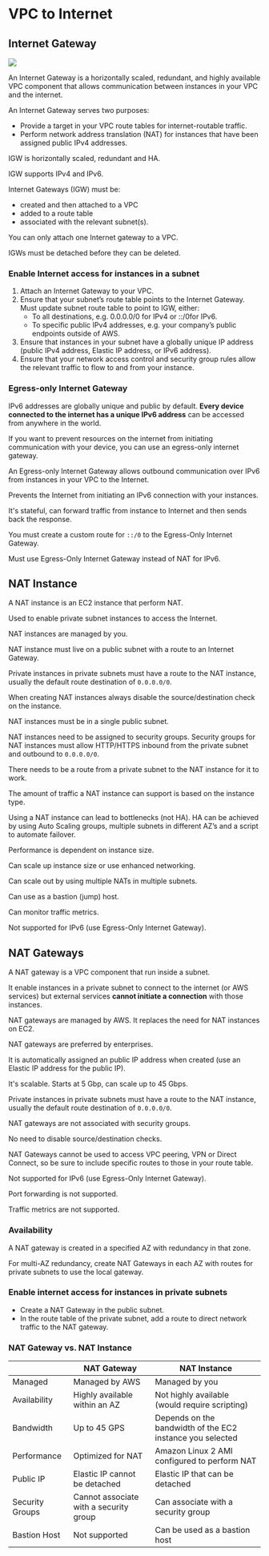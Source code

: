 # VPC to Internet

## Internet Gateway

![](https://www.learnaws.org/assets/img/public-private-subnet/public-subnet.png)

An Internet Gateway is a horizontally scaled, redundant, and highly available VPC component that allows communication between instances in your VPC and the internet.

An Internet Gateway serves two purposes:
- Provide a target in your VPC route tables for internet-routable traffic.
- Perform network address translation (NAT) for instances that have been assigned public IPv4 addresses.

IGW is horizontally scaled, redundant and HA.

IGW supports IPv4 and IPv6.

Internet Gateways (IGW) must be:
- created and then attached to a VPC
- added to a route table
- associated with the relevant subnet(s).

You can only attach one Internet gateway to a VPC.

IGWs must be detached before they can be deleted.

### Enable Internet access for instances in a subnet

1. Attach an Internet Gateway to your VPC.
2. Ensure that your subnet’s route table points to the Internet Gateway. Must update subnet route table to point to IGW, either:
   - To all destinations, e.g. 0.0.0.0/0 for IPv4 or ::/0for IPv6.
   - To specific public IPv4 addresses, e.g. your company’s public endpoints outside of AWS.
3. Ensure that instances in your subnet have a globally unique IP address (public IPv4 address, Elastic IP address, or IPv6 address).
4. Ensure that your network access control and security group rules allow the relevant traffic to flow to and from your instance.


### Egress-only Internet Gateway

IPv6 addresses are globally unique and public by default. **Every device connected to the internet has a unique IPv6 address** can be accessed from anywhere in the world.

If you want to prevent resources on the internet from initiating communication with your device, you can use an egress-only internet gateway.

An Egress-only Internet Gateway allows outbound communication over IPv6 from instances in your VPC to the Internet.

Prevents the Internet from initiating an IPv6 connection with your instances.

It's stateful, can forward traffic from instance to Internet and then sends back the response.

You must create a custom route for `::/0` to the Egress-Only Internet Gateway.

Must use Egress-Only Internet Gateway instead of NAT for IPv6.


## NAT Instance

A NAT instance is an EC2 instance that perform NAT.

Used to enable private subnet instances to access the Internet.

NAT instances are managed by you.

NAT instance must live on a public subnet with a route to an Internet Gateway.

Private instances in private subnets must have a route to the NAT instance, usually the default route destination of `0.0.0.0/0`.

When creating NAT instances always disable the source/destination check on the instance.

NAT instances must be in a single public subnet.

NAT instances need to be assigned to security groups. Security groups for NAT instances must allow HTTP/HTTPS inbound from the private subnet and outbound to `0.0.0.0/0`.

There needs to be a route from a private subnet to the NAT instance for it to work.

The amount of traffic a NAT instance can support is based on the instance type.

Using a NAT instance can lead to bottlenecks (not HA). HA can be achieved by using Auto Scaling groups, multiple subnets in different AZ’s and a script to automate failover.

Performance is dependent on instance size.

Can scale up instance size or use enhanced networking.

Can scale out by using multiple NATs in multiple subnets.

Can use as a bastion (jump) host.

Can monitor traffic metrics.

Not supported for IPv6 (use Egress-Only Internet Gateway).


## NAT Gateways

A NAT gateway is a VPC component that run inside a subnet.

It enable instances in a private subnet to connect to the internet (or AWS services) but external services **cannot initiate a connection** with those instances.

NAT gateways are managed by AWS. It replaces the need for NAT instances on EC2.

NAT gateways are preferred by enterprises.

It is automatically assigned an public IP address when created (use an Elastic IP address for the public IP).

It's scalable. Starts at 5 Gbp, can scale up to 45 Gbps.

Private instances in private subnets must have a route to the NAT instance, usually the default route destination of `0.0.0.0/0`.

NAT gateways are not associated with security groups.

No need to disable source/destination checks.

NAT Gateways cannot be used to access VPC peering, VPN or Direct Connect, so be sure to include specific routes to those in your route table.

Not supported for IPv6 (use Egress-Only Internet Gateway).

Port forwarding is not supported.

Traffic metrics are not supported.


### Availability

A NAT gateway is created in a specified AZ with redundancy in that zone.

For multi-AZ redundancy, create NAT Gateways in each AZ with routes for private subnets to use the local gateway.

### Enable internet access for instances in private subnets

- Create a NAT Gateway in the public subnet.
- In the route table of the private subnet, add a route to direct network traffic to the NAT gateway.


### NAT Gateway vs. NAT Instance

|  | NAT Gateway | NAT Instance |
|---|---|---|
| Managed | Managed by AWS | Managed by you|
| Availability | Highly available within an AZ | Not highly available (would require scripting) |
| Bandwidth | Up to 45 GPS | Depends on the bandwidth of the EC2 instance you selected |
| Performance  | Optimized for NAT | Amazon Linux 2 AMI configured to perform NAT |
| Public IP | Elastic IP cannot be detached | Elastic IP that can be detached |
| Security Groups | Cannot associate with a security group | Can associate with a security group |
| Bastion Host | Not supported | Can be used as a bastion host |
